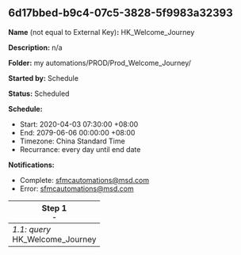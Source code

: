 ## 6d17bbed-b9c4-07c5-3828-5f9983a32393

**Name** (not equal to External Key)**:** HK_Welcome_Journey

**Description:** n/a

**Folder:** my automations/PROD/Prod_Welcome_Journey/

**Started by:** Schedule

**Status:** Scheduled

**Schedule:**

* Start: 2020-04-03 07:30:00 +08:00
* End: 2079-06-06 00:00:00 +08:00
* Timezone: China Standard Time
* Recurrance: every day until end date

**Notifications:**

* Complete: sfmcautomations@msd.com
* Error: sfmcautomations@msd.com

| Step 1<br>_<small>-</small>_ |
| --- |
| _1.1: query_<br>HK_Welcome_Journey |
